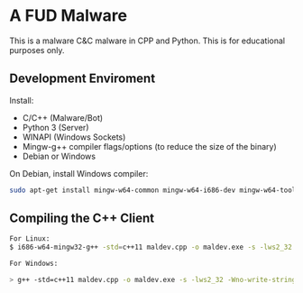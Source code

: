 # A FUD Malware

This is a malware  C&C malware in CPP and Python. This is for educational purposes only.

## Development Enviroment

Install:

* C/C++ (Malware/Bot)
* Python 3 (Server)
* WINAPI (Windows Sockets)
* Mingw-g++ compiler flags/options (to reduce the size of the binary)
* Debian or Windows

On Debian, install Windows compiler:

```bash
sudo apt-get install mingw-w64-common mingw-w64-i686-dev mingw-w64-tools mingw-w64-x86-64-dev
```

## Compiling the C++ Client

```bash
For Linux:
$ i686-w64-mingw32-g++ -std=c++11 maldev.cpp -o maldev.exe -s -lws2_32 -Wno-write-strings -fno-exceptions -fmerge-all-constants -static-libstdc++ -static-libgcc

For Windows:

> g++ -std=c++11 maldev.cpp -o maldev.exe -s -lws2_32 -Wno-write-strings -fno-exceptions -fmerge-all-constants -static-libstdc++ -static-libgcc


```